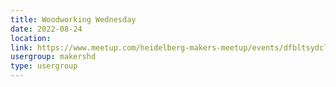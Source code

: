 ```yaml
---
title: Woodworking Wednesday
date: 2022-08-24
location: 
link: https://www.meetup.com/heidelberg-makers-meetup/events/dfbltsydclbgc/
usergroup: makershd
type: usergroup
---
```

